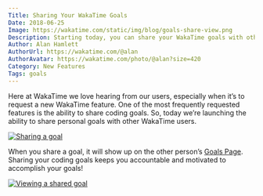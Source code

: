 ```yaml
---
Title: Sharing Your WakaTime Goals
Date: 2018-06-25
Image: https://wakatime.com/static/img/blog/goals-share-view.png
Description: Starting today, you can share your WakaTime goals with other users.
Author: Alan Hamlett
AuthorUrl: https://wakatime.com/@alan
AuthorAvatar: https://wakatime.com/photo/@alan?size=420
Category: New Features
Tags: goals
---
```


Here at WakaTime we love hearing from our users, especially when it’s to request a new WakaTime feature.
One of the most frequently requested features is the ability to share coding goals.
So, today we’re launching the ability to share personal goals with other WakaTime users.

<a href="https://wakatime.com/goals"><img src="https://wakatime.com/static/img/blog/goals-share.gif" class="img-thumbnail" alt="Sharing a goal" /></a>

When you share a goal, it will show up on the other person’s [Goals Page][goals page].
Sharing your coding goals keeps you accountable and motivated to accomplish your goals!

<a href="https://wakatime.com/goals"><img src="https://wakatime.com/static/img/blog/goals-share-view.png" class="img-thumbnail" alt="Viewing a shared goal" /></a>

[goals page]: https://wakatime.com/goals
